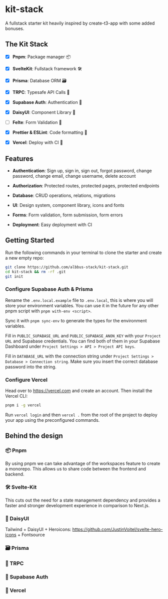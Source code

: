 # kit-stack

A fullstack starter kit heavily inspired by create-t3-app with some added bonuses.

## The Kit Stack

- [x] **Pnpm**: Package manager 📦

- [x] **SvelteKit**: Fullstack framework 🛠️

- [x] **Prisma**: Database ORM 🗃️

- [x] **TRPC**: Typesafe API Calls 🧹

- [x] **Supabase Auth**: Authentication 🔐

- [x] **DaisyUI**: Component Library 🎨

- [ ] **Felte**: Form Validation 📝

- [x] **Prettier & ESLint**: Code formatting 📃

- [x] **Vercel**: Deploy with CI 🤖

## Features

- **Authentication**: Sign up, sign in, sign out, forgot password, change password, change email, change username, delete account

- **Authorization**: Protected routes, protected pages, protected endpoints

- **Database**: CRUD operations, relations, migrations

- **UI**: Design system, component library, icons and fonts

- **Forms**: Form validation, form submission, form errors

- **Deployment**: Easy deployment with CI

## Getting Started

Run the following commands in your terminal to clone the starter and create a new empty repo:

```bash
git clone https://github.com/albbus-stack/kit-stack.git
cd kit-stack && rm -rf .git
git init
```

### Configure Supabase Auth & Prisma

Rename the `.env.local.example` file to `.env.local`, this is where you will store your environment variables. You can use it in the future for any other pnpm script with `pnpm with-env <script>`.

Sync it with `pnpm sync-env` to generate the types for the environment variables.

Fill in `PUBLIC_SUPABASE_URL` and `PUBLIC_SUPABASE_ANON_KEY` with your `Project URL` and Supabase credentials. You can find both of them in your Supabase Dashboard under `Project Settings > API > Project API keys`.

Fill in `DATABASE_URL` with the connection string under `Project Settings > Database > Connection string`. Make sure you insert the correct database password into the string.

### Configure Vercel

Head over to <https://vercel.com> and create an account. Then install the Vercel CLI:

```bash
pnpm i -g vercel
```

Run `vercel login` and then `vercel .` from the root of the project to deploy your app using the preconfigured commands.

## Behind the design

### 📦 Pnpm

By using pnpm we can take advantage of the workspaces feature to create a monorepo. This allows us to share code between the frontend and backend.

### 🛠️ Svelte-Kit

This cuts out the need for a state management dependency and provides a faster and stronger development experience in comparison to Next.js.

### 🎨 DaisyUI

Tailwind + DaisyUI + Heroicons: <https://github.com/JustinVoitel/svelte-hero-icons> + Fontsource

### 🗃️ Prisma

### 🧹 TRPC

### 🔐 Supabase Auth

### 🤖 Vercel

